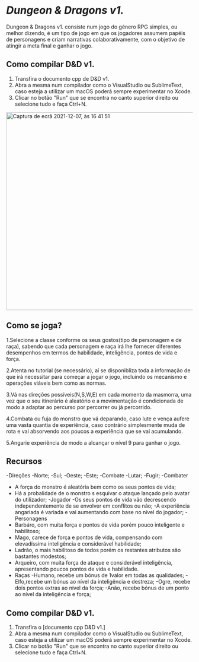 # ***Dungeon & Dragons v1.***
 Dungeon & Dragons v1. consiste num jogo do género RPG simples, ou melhor dizendo, é um tipo de jogo em que os jogadores assumem papéis de personagens e criam narrativas colaborativamente, com o objetivo de atingir a meta final e ganhar o jogo.

## Como compilar D&D v1.
1. Transfira o documento cpp de D&D v1.
2. Abra a mesma num compilador como o VisualStudio ou SublimeText, caso esteja a utilizar um macOS poderá sempre experimentar no Xcode.
3. Clicar no botão "Run" que se encontra no canto superior direito ou selecione tudo e faça Ctrl+N.
 <img width="533" alt="Captura de ecrã 2021-12-07, às 16 41 51" src="https://user-images.githubusercontent.com/94125412/145070158-14f8019b-9c0c-4fbc-b6b8-65f51f9be802.png">
 
## Como se joga?
 1.Selecione a classe conforme os seus gostos(tipo de personagem e de raça), sabendo que cada personagem e raça irá lhe fornecer diferentes desempenhos em termos de habilidade, inteligência, pontos de vida e força.
 
 2.Atenta no tutorial (se necessário), aí se disponibliza toda a informação de que irá necessitar para começar a jogar o jogo, incluindo os mecanismo e operações viáveis bem como as normas.
 
 3.Vá nas direções possíveis(N,S,W,E) em cada momento da masmorra, uma vez que o seu itinerário é aleatório e a movimentação é condicionada de modo a adaptar ao percurso por percorrer ou já percorrido.
 
 4.Combata ou fuja do monstro que vá deparando, caso lute e vença aufere uma vasta quantia de experiência, caso contrário simplesmente muda de rota e vai absorvendo aos poucos a experiência que se vai acumulando.
 
 5.Angarie experiência de modo a alcançar o nível 9 para ganhar o jogo.

## Recursos
-Direções
  -Norte;
  -Sul;
  -Oeste;
  -Este;
 -Combate
  -Lutar;
  -Fugir;
-Combater
  - A força do monstro é aleatória bem como os seus pontos de vida;
  - Há a probalidade de o monstro s esquivar o ataque lançado pelo avatar do utilizador;
-Jogador
  -Os seus pontos de vida vão decrescendo independentemente de se envolver em conflitos ou não;
  -A experiência angariada é variada e vai aumentando com base no nível do jogador;
 -Personagens
  - Barbáro, com muita força e pontos de vida porém pouco inteligente e habilitoso;
  - Mago, carece de força e pontos de vida, compensando com elevadíssima inteligência e considerável habilidade;
  - Ladrão, o mais habilitoso de todos porém os restantes atributos são bastantes modestos;
  - Arqueiro, com muita força de ataque e considerável inteligência, apresentando poucos pontos de vida e habilidade.
 - Raças
  -Humano, recebe um bónus de 1valor em todas as qualidades;
  -Elfo,recebe um bónus ao nível da inteligência e destreza;
  -Ogre, recebe dois pontos extras ao nível da força;
  -Anão, recebe bónus de um ponto ao nível da inteligência e força;
  
## Como compilar D&D v1.
1. Transfira o [documento cpp D&D v1.]
2. Abra a mesma num compilador como o VisualStudio ou SublimeText, caso esteja a utilizar um macOS poderá sempre experimentar no Xcode.
3. Clicar no botão "Run" que se encontra no canto superior direito ou selecione tudo e faça Ctrl+N.

